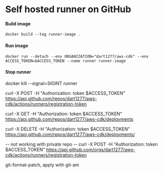 # Self hosted runner on GitHub

#### Build image
`docker build --tag runner-image .`

#### Run image
`docker run
  --detach
  --env ORGANIZATION="dart1277/aws-cdk"
  --env ACCESS_TOKEN=$ACCESS_TOKEN
  --name runner
  runner-image`

#### Stop runner
docker kill --signal=SIGINT runner

curl -X POST -H "Authorization: token $ACCESS_TOKEN" https://api.github.com/repos/dart1277/aws-cdk/actions/runners/registration-token

curl -X GET -H "Authorization: token $ACCESS_TOKEN" https://api.github.com/repos/dart1277/aws-cdk/deployments

curl -X DELETE -H "Authorization: token $ACCESS_TOKEN" https://api.github.com/repos/dart1277/aws-cdk/deployments/

-- not working with private repo -- curl -X POST -H "Authorization: token $ACCESS_TOKEN" https://api.github.com/orgs/dart1277/aws-cdk/actions/runners/registration-token

git-format-patch, apply with git-am